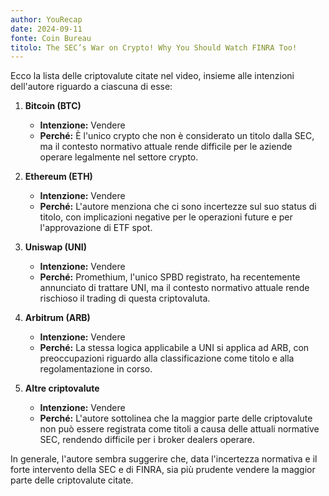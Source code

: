 ```yaml
---
author: YouRecap
date: 2024-09-11
fonte: Coin Bureau
titolo: The SEC’s War on Crypto! Why You Should Watch FINRA Too!
---
```


Ecco la lista delle criptovalute citate nel video, insieme alle intenzioni dell'autore riguardo a ciascuna di esse:

1. **Bitcoin (BTC)**
   - **Intenzione:** Vendere
   - **Perché:** È l'unico crypto che non è considerato un titolo dalla SEC, ma il contesto normativo attuale rende difficile per le aziende operare legalmente nel settore crypto.

2. **Ethereum (ETH)**
   - **Intenzione:** Vendere
   - **Perché:** L'autore menziona che ci sono incertezze sul suo status di titolo, con implicazioni negative per le operazioni future e per l'approvazione di ETF spot.

3. **Uniswap (UNI)**
   - **Intenzione:** Vendere
   - **Perché:** Promethium, l'unico SPBD registrato, ha recentemente annunciato di trattare UNI, ma il contesto normativo attuale rende rischioso il trading di questa criptovaluta.

4. **Arbitrum (ARB)**
   - **Intenzione:** Vendere
   - **Perché:** La stessa logica applicabile a UNI si applica ad ARB, con preoccupazioni riguardo alla classificazione come titolo e alla regolamentazione in corso.

5. **Altre criptovalute**
   - **Intenzione:** Vendere
   - **Perché:** L'autore sottolinea che la maggior parte delle criptovalute non può essere registrata come titoli a causa delle attuali normative SEC, rendendo difficile per i broker dealers operare.

In generale, l'autore sembra suggerire che, data l'incertezza normativa e il forte intervento della SEC e di FINRA, sia più prudente vendere la maggior parte delle criptovalute citate.
